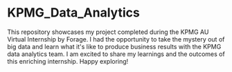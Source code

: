 # KPMG_Data_Analytics
This repository showcases my project completed during the KPMG AU Virtual Internship by Forage. I had the opportunity to take the mystery out of big data and learn what it's like to produce business results with the KPMG data analytics team.  I am excited to share my learnings and the outcomes of this enriching internship. Happy exploring! 
